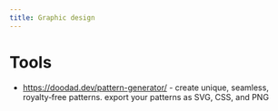```yaml
---
title: Graphic design
---
```


# Tools
- https://doodad.dev/pattern-generator/ - create unique, seamless, royalty‑free patterns. export your patterns as SVG, CSS, and PNG